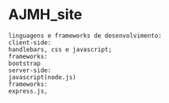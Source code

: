 # AJMH_site

    linguagens e frameworks de desenvolvimento:
    client-side:
    handlebars, css e javascript;
    frameworks:
    bootstrap
    server-side:
    javascript(node.js)
    frameworks:
    express.js,
